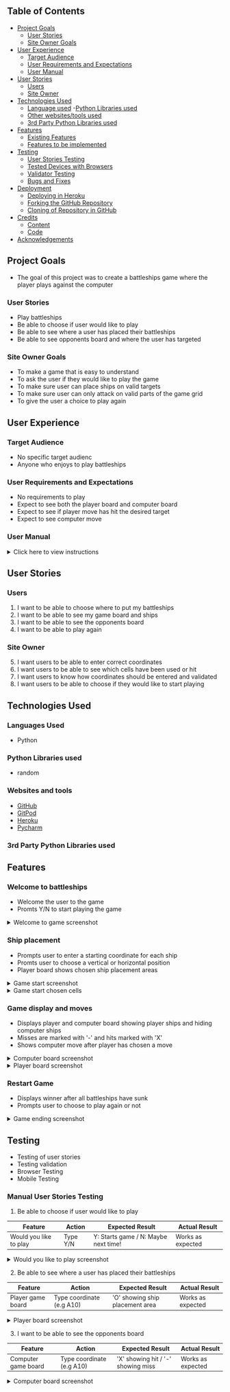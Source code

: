 





## Table of Contents
- [Project Goals](#project-goals)
    - [User Stories](#user-stories)
    - [Site Owner Goals](#site-owner-goals)
- [User Experience](#user-experience)
    - [Target Audience](#target-audience)
    - [User Requirements and Expectations](#user-requirements-and-expectations)
    - [User Manual](#user-manual)
- [User Stories](#user-stories)
    - [Users](#users)
    - [Site Owner](#site-owner)
- [Technologies Used](#technology-used)
    - [Language used](#language-used)
    -[Python Libraries used](#python-libraries-used)
    - [Other websites/tools used](#other-websitestools-used)
    - [3rd Party Python Libraries used](#3rd-party-python-libraries-used)
- [Features](#features)
    - [Existing Features](#existing-features)
    - [Features to be implemented](#features-to-be-implemented)
- [Testing](#testing)
    - [User Stories Testing](#user-stories-testing)
    - [Tested Devices with Browsers](#tested-devices-with-browsers)
    - [Validator Testing](#validator-testing)
    - [Bugs and Fixes](#bugs-and-fixes)
- [Deployment](#deployment)
    - [Deploying in Heroku](#deploying-the-website-in-heroko)
    - [Forking the GitHub Repository](#forking-the-github-repository)
    - [Cloning of Repository in GitHub](#cloning-the-repository-in-github)
- [Credits](#credits)
    - [Content](#content)
    - [Code](#code)
- [Acknowledgements](#acknowledgements)

## Project Goals
  - The goal of this project was to create a battleships game where the player plays against the computer

### User Stories
- Play battleships
- Be able to choose if user would like to play
- Be able to see where a user has placed their battleships
- Be able to see opponents board and where the user has targeted

### Site Owner Goals
- To make a game that is easy to understand
- To ask the user if they would like to play the game
- To make sure user can place ships on valid targets
- To make sure user can only attack on valid parts of the game grid
- To give the user a choice to play again

## User Experience

### Target Audience
- No specific target audienc
- Anyone who enjoys to play battleships

### User Requirements and Expectations
- No requirements to play
- Expect to see both the player board and computer board 
- Expect to see if player move has hit the desired target
- Expect to see computer move 

### User Manual
<details><summary>Click here to view instructions</summary>

#### Welcome to game

- Once game is started up asks user if they would like to play
- User must enter y/n
- Any other unput prompt user to try again

#### Placing battleships
- Player starts out with 5 ships (Carrier: 5 cells, Battleship: 4 cells, Cruiser: 3 cells, Submarine: 3 cells, Destroyer: 2 cells)
- When game starts it will prompt user to enter a coordinate to place ships
- Once a player has chosen a coordinate, the prompt will ask if player would like placement to be "V" for vertical
or "H" for horizontal.
- Areas where the player battleships are place are marked with 'O'
- Computer battleships will be placed randomly and are hidden from the player

#### Player turn
- Once all player battleships have been placed, the game begins
- Player will be asked to choose a coordinate to attack (e.g A1)
- If the player enters anything other than a coordinate they will prompted to try again
- If a player misses a computer battleship they will see a message saying "Miss!"
- If a player hits a computer battleship they will see a message saying "Hit!"
- Areas where the player has missed will be marked with '-' and hits marked with 'X' on the board
- If a player chooses an already chosen coordinate they will receive a message saying 
"You already targeted this cell." and prompting a user to enter another coordinate

#### Computer turn
- Once a player has chosen a coordinate to attack the computer will also choose a coordinate
- Underneath the computer board the player will see if the computer has missed or hit a target 
- Underneath the computer move showing where the computer has hit on their board
- If a computer has missed a coordinate, it will be marked with '-'
- If a computer has hit a coordinate, it will be marked with 'X' 

#### Win or lose
- Once a player has hit all the computer battleship cells they will recieve the message 
"Congratulations! You sank all the computer's ships."
- If the computer hits all players battleship cells they will revieve the message 
"Game Over! The computer sank all your ships."

#### Restart game
- Once the game is over user is asked whether the would like to play again Y/N
- If user selects "Y" the game will reset the game
- If user selects "N" the game will exit with a goodbye message

</details>

## User Stories

### Users
1. I want to be able to choose where to put my battleships
2. I want to be able to see my game board and ships
3. I want to be able to see the opponents board
4. I want to be able to play again

### Site Owner
5. I want users to be able to enter correct coordinates
6. I want users to be able to see which cells have been used or hit
7. I want users to know how coordinates should be entered and validated
8. I want users to be able to choose if they would like to start playing

## Technologies Used

### Languages Used
- Python

### Python Libraries used
- random 

### Websites and tools
- [GitHub](https://github.com/)
- [GitPod](https://www.gitpod.io/)
- [Heroku](https://www.heroku.com/)
- [Pycharm](https://www.jetbrains.com/pycharm/)

### 3rd Party Python Libraries used


## Features

### Welcome to battleships
- Welcome the user to the game
- Promts Y/N to start playing the game

<details>
    <summary>Welcome to game screenshot</summary>
    <img src="assets/screenshots/welcome.png">
</details>  

### Ship placement
- Prompts user to enter a starting coordinate for each ship
- Promts user to choose a vertical or horizontal position
- Player board shows chosen ship placement areas

<details>
    <summary>Game start screenshot</summary>
    <img src="assets/screenshots/game-start.png">
</details>  

<details>
    <summary>Game start chosen cells</summary>
    <img src="assets/screenshots/game-start-2.png">
</details> 

### Game display and moves
- Displays player and computer board showing player ships and hiding computer ships
- Misses are marked with '-' and hits marked with 'X'
- Shows computer move after player has chosen a move

<details>
    <summary>Computer board screenshot</summary>
    <img src="assets/screenshots/computer-board.png">
</details> 

<details>
    <summary>Player board screenshot</summary>
    <img src="assets/screenshots/player-board.png">
</details> 

### Restart Game
- Displays winner after all battleships have sunk
- Prompts user to choose to play again or not

<details>
    <summary>Game ending screenshot</summary>
    <img src="assets/screenshots/game-end.png">
</details> 

## Testing
- Testing of user stories
- Testing validation
- Browser Testing
- Mobile Testing

### Manual User Stories Testing

1. Be able to choose if user would like to play

| **Feature**   | **Action**                    | **Expected Result**          | **Actual Result** |
| ------------- | ----------------------------- | ---------------------------- | ----------------- |
| Would you like to play | Type Y/N | Y: Starts game / N: Maybe next time! | Works as expected

<details>
    <summary>Would you like to play screenshot</summary>
    <img src="assets/screenshots/welcome.png">
</details> 

2. Be able to see where a user has placed their battleships

| **Feature**   | **Action**                    | **Expected Result**          | **Actual Result** |
| ------------- | ----------------------------- | ---------------------------- | ----------------- |
| Player game board | Type coordinate (e.g A10) | 'O' showing ship placement area | Works as expected

<details>
    <summary>Player board screenshot</summary>
    <img src="assets/screenshots/player-board-2.png">
</details> 

3. I want to be able to see the opponents board

| **Feature**   | **Action**                    | **Expected Result**          | **Actual Result** |
| ------------- | ----------------------------- | ---------------------------- | ----------------- |
| Computer game board | Type coordinate (e.g A10) | 'X' showing hit / '-' showing miss | Works as expected

<details>
    <summary>Computer board screenshot</summary>
    <img src="assets/screenshots/computer-board-2.png">
</details> 